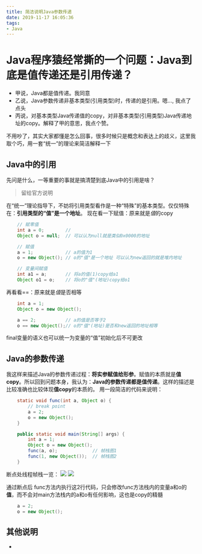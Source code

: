 ```yaml
---
title: 简洁说明Java参数传递
date: 2019-11-17 16:05:36
tags: 
- Java
---
```


# Java程序猿经常撕的一个问题：Java到底是值传递还是引用传递？ 
* 甲说，Java都是值传递。我同意
* 乙说，Java参数传递非基本类型(引用类型)时，传递的是引用。嗯..., 我点了点头
* 丙说，对基本类型Java传递值的copy，对非基本类型(引用类型)Java传递地址的copy。解释了甲的意思，我点个赞。 

不用吵了，其实大家都懂是怎么回事，很多时候只是概念和表达上的歧义，这里我取个巧，用一套“统一”的理论来简洁解释一下 

## Java中的引用
先问是什么，一等重要的事就是搞清楚到底Java中的引用是啥？
> 留给官方说明  

<!-- 这里放一张栈堆图 -->

在“统一”理论指导下，不妨将引用类型看作是一种“特殊”的基本类型。仅仅特殊在：**引用类型的“值”是一个地址**。
现在看一下赋值：原来就是*值*的copy
```java
    // 赋零值
    int a = 0;        // 
    Object o = null;  // 可以认为null就是类似0x0000的地址

    // 赋值
    a = 1;            // a的值为1
    o = new Object(); // o的"值"是一个地址 可以认为new返回的就是堆内地址

    // 变量间赋值
    int a1 = a;       // 将a的值(1)copy给a1
    Object o1 = o;    // 将o的"值"(地址)copy给o1
```
再看看==：原来就是*值*是否相等
```java
    int a = 1;
    Object o = new Object();

    a == 2;           // a的值是否等于2
    o == new Object();// o的"值"(地址)是否和new返回的地址相等
```
final变量的语义也可以统一为变量的“值”初始化后不可更改

## Java的参数传递
我这样来描述Java的参数传递过程：**将实参赋值给形参**。赋值的本质就是**值copy**。所以回到问题本身，我认为：**Java的参数传递都是值传递**。这样的描述是比较准确也比较体现**值copy**的本质的。 
用一段简洁的代码来说明：
```java
    static void func(int a, Object o) {
        // break point
        a = 2;
        o = new Object();
    }

    public static void main(String[] args) {
        int a = 1;
        Object o = new Object();
        func(a, o);             // 帧栈图1
        func(1, new Object());  // 帧栈图2
    }
```
断点处线程帧栈一览：
![](/images/javaargpass1.jpg)
![](/images/javaargpass2.jpg) 

通过断点后 func方法内执行这2行代码，只会修改func方法栈内的变量a和o的**值**，而不会对main方法栈内的a和o有任何影响，这也是copy的精髓
```java
    a = 2;
    o = new Object();
```

## 其他说明
* 
